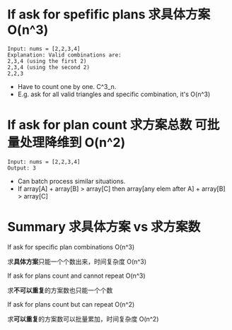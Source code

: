 # If ask for spefific plans 求具体方案 O(n^3)


```
Input: nums = [2,2,3,4]
Explanation: Valid combinations are: 
2,3,4 (using the first 2)
2,3,4 (using the second 2)
2,2,3
```

- Have to count one by one. C^3_n.
- E.g. ask for all valid triangles and specific combination, it's O(n^3)


# If ask for plan count 求方案总数 可批量处理降维到 O(n^2)


```
Input: nums = [2,2,3,4]
Output: 3
```

- Can batch process similar situations. 
- If array[A] + array[B] > array[C] then array[any elem after A] + array[B] > array[C]


# Summary 求具体方案 vs 求方案数

If ask for specific plan combinations O(n^3)

求**具体方案**只能一个个数出来，时间复杂度 O(n^3) 

If ask for plans count and cannot repeat O(n^3)

求**不可以重复**的方案数也只能一个个数 

If ask for plans count but can repeat O(n^2)

求**可以重复**的方案数可以批量累加，时间复杂度 O(n^2)